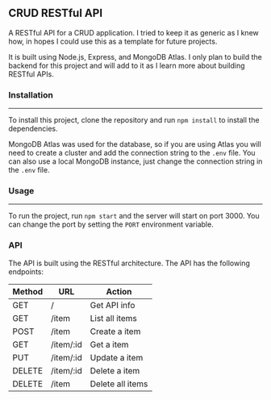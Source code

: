 ## CRUD RESTful API



A RESTful API for a CRUD application. I tried to keep it as generic as I knew how, in hopes I could use this as a template
for future projects.

It is built using Node.js, Express, and MongoDB Atlas. I only plan to build the backend for this project and
will add to it as I learn more about building RESTful APIs.

### Installation

---

To install this project, clone the repository and run `npm install` to install the dependencies.

MongoDB Atlas was used for the database, so if you are using Atlas you will need to create a cluster and add the connection
string to the `.env` file. You can also use a local MongoDB instance, just change the connection string in the `.env` file.

### Usage

---

To run the project, run `npm start` and the server will start on port 3000. You can change the port by setting the
`PORT` environment variable.

### API

The API is built using the RESTful architecture. The API has the following endpoints:

| Method | URL       | Action           |
| ------ | --------- | ---------------- |
| GET    | /         | Get API info     |
| GET    | /item     | List all items   |
| POST   | /item     | Create a item    |
| GET    | /item/:id | Get a item       |
| PUT    | /item/:id | Update a item    |
| DELETE | /item/:id | Delete a item    |
| DELETE | /item     | Delete all items |

